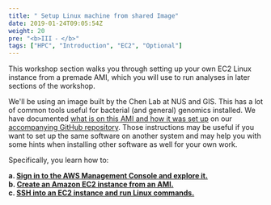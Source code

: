 ```yaml
---
title: " Setup Linux machine from shared Image"
date: 2019-01-24T09:05:54Z
weight: 20
pre: "<b>III ⁃ </b>"
tags: ["HPC", "Introduction", "EC2", "Optional"]
---
```


This workshop section walks you through setting up your own EC2 Linux instance from a premade AMI, which you will use to run analyses in later sections of the workshop.

We'll be using an image built by the Chen Lab at NUS and GIS. This has a lot of common tools useful for bacterial (and general) genomics installed. We have documented [what is on this AMI and how it was set up](https://github.com/swainechen/chenlab-training/tree/main/sysadmin) on our [accompanying GitHub repository](https://github.com/swainechen/chenlab-training). Those instructions may be useful if you want to set up the same software on another system and may help you with some hints when installing other software as well for your own work.

Specifically, you learn how to:

**a.	[Sign in to the AWS Management Console and explore it.](http://slchen-lab-training.s3-website-ap-southeast-1.amazonaws.com/03-ec2fromsharedami/04-aws-ec2-dashboard.html)**  
**b.	[Create an Amazon EC2 instance from an AMI.](http://slchen-lab-training.s3-website-ap-southeast-1.amazonaws.com/03-ec2fromsharedami/06-launchec2instance.html)**    
**c.	[SSH into an EC2 instance and run Linux commands.](http://slchen-lab-training.s3-website-ap-southeast-1.amazonaws.com/03-ec2fromsharedami/07-sshec2instance.html)**   

<!-- Total cost to run this lab is expected to be less than **two dollars should you run it on your own or company account** if the guide is followed as discussed, in one sitting, and including the deletion of all resources outlined through the guide. -->
